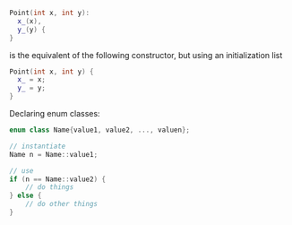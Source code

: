 ```c++
Point(int x, int y):
  x_(x),
  y_(y) {
}
```

is the equivalent of the following constructor, but using an initialization list
```c++
Point(int x, int y) {
  x_ = x;
  y_ = y;
}
```

Declaring enum classes:

```c++
enum class Name{value1, value2, ..., valuen};

// instantiate
Name n = Name::value1;

// use
if (n == Name::value2) {
    // do things
} else {
    // do other things
}
```
